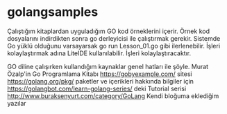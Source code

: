 # golangsamples
Çalıştığım kitaplardan uyguladığım GO kod örneklerini içerir.
Örnek kod dosyalarını indirdikten sonra go derleyicisi ile çalıştırmak gerekir.
Sistemde Go yüklü olduğunu varsayarsak
go run Lesson_01.go
gibi ilerlenebilir.
İşleri kolaylaştırmak adına LiteIDE kullanılabilir. İşleri kolaylaştıracaktır.

GO diline çalışırken kullandığım kaynaklar genel hatları ile şöyle.
Murat Özalp'in Go Programlama Kitabı
https://gobyexample.com/ sitesi
https://golang.org/pkg/ paketler ve içerikleri hakkında bilgiler için
https://golangbot.com/learn-golang-series/ deki Tutorial serisi
http://www.buraksenyurt.com/category/GoLang Kendi bloğuma eklediğim yazılar
